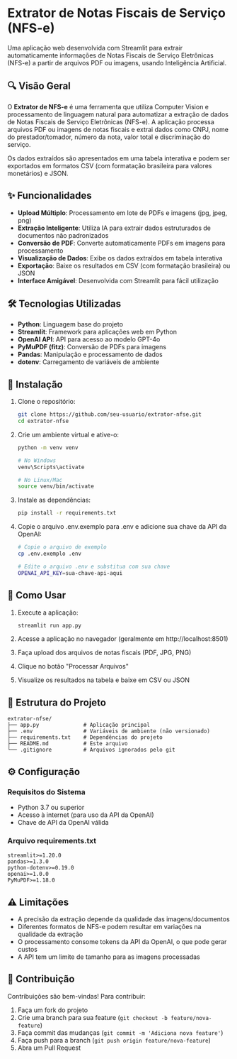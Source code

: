 # Extrator de Notas Fiscais de Serviço (NFS-e)

Uma aplicação web desenvolvida com Streamlit para extrair automaticamente informações de Notas Fiscais de Serviço Eletrônicas (NFS-e) a partir de arquivos PDF ou imagens, usando Inteligência Artificial.

## 🔍 Visão Geral

O **Extrator de NFS-e** é uma ferramenta que utiliza Computer Vision e processamento de linguagem natural para automatizar a extração de dados de Notas Fiscais de Serviço Eletrônicas (NFS-e). A aplicação processa arquivos PDF ou imagens de notas fiscais e extrai dados como CNPJ, nome do prestador/tomador, número da nota, valor total e discriminação do serviço.

Os dados extraídos são apresentados em uma tabela interativa e podem ser exportados em formatos CSV (com formatação brasileira para valores monetários) e JSON.

## ✨ Funcionalidades

- **Upload Múltiplo**: Processamento em lote de PDFs e imagens (jpg, jpeg, png)
- **Extração Inteligente**: Utiliza IA para extrair dados estruturados de documentos não padronizados
- **Conversão de PDF**: Converte automaticamente PDFs em imagens para processamento
- **Visualização de Dados**: Exibe os dados extraídos em tabela interativa
- **Exportação**: Baixe os resultados em CSV (com formatação brasileira) ou JSON
- **Interface Amigável**: Desenvolvida com Streamlit para fácil utilização

## 🛠️ Tecnologias Utilizadas

- **Python**: Linguagem base do projeto
- **Streamlit**: Framework para aplicações web em Python
- **OpenAI API**: API para acesso ao modelo GPT-4o
- **PyMuPDF (fitz)**: Conversão de PDFs para imagens
- **Pandas**: Manipulação e processamento de dados
- **dotenv**: Carregamento de variáveis de ambiente

## 🚀 Instalação

1. Clone o repositório:
   ```bash
   git clone https://github.com/seu-usuario/extrator-nfse.git
   cd extrator-nfse
   ```

2. Crie um ambiente virtual e ative-o:
   ```bash
   python -m venv venv

   # No Windows
   venv\Scripts\activate

   # No Linux/Mac
   source venv/bin/activate
   ```

3. Instale as dependências:
   ```bash
   pip install -r requirements.txt
   ```

4. Copie o arquivo .env.exemplo para .env e adicione sua chave da API da OpenAI:
   ```bash
   # Copie o arquivo de exemplo
   cp .env.exemplo .env

   # Edite o arquivo .env e substitua com sua chave
   OPENAI_API_KEY=sua-chave-api-aqui
   ```

## 📖 Como Usar

1. Execute a aplicação:
   ```bash
   streamlit run app.py
   ```

2. Acesse a aplicação no navegador (geralmente em http://localhost:8501)

3. Faça upload dos arquivos de notas fiscais (PDF, JPG, PNG)

4. Clique no botão "Processar Arquivos"

5. Visualize os resultados na tabela e baixe em CSV ou JSON

## 📁 Estrutura do Projeto

```
extrator-nfse/
├── app.py              # Aplicação principal
├── .env                # Variáveis de ambiente (não versionado)
├── requirements.txt    # Dependências do projeto
├── README.md           # Este arquivo
└── .gitignore          # Arquivos ignorados pelo git
```

## ⚙️ Configuração

### Requisitos do Sistema
- Python 3.7 ou superior
- Acesso à internet (para uso da API da OpenAI)
- Chave de API da OpenAI válida

### Arquivo requirements.txt
```
streamlit>=1.20.0
pandas>=1.3.0
python-dotenv>=0.19.0
openai>=1.0.0
PyMuPDF>=1.18.0
```

## ⚠️ Limitações

- A precisão da extração depende da qualidade das imagens/documentos
- Diferentes formatos de NFS-e podem resultar em variações na qualidade da extração
- O processamento consome tokens da API da OpenAI, o que pode gerar custos
- A API tem um limite de tamanho para as imagens processadas

## 🤝 Contribuição

Contribuições são bem-vindas! Para contribuir:

1. Faça um fork do projeto
2. Crie uma branch para sua feature (`git checkout -b feature/nova-feature`)
3. Faça commit das mudanças (`git commit -m 'Adiciona nova feature'`)
4. Faça push para a branch (`git push origin feature/nova-feature`)
5. Abra um Pull Request
